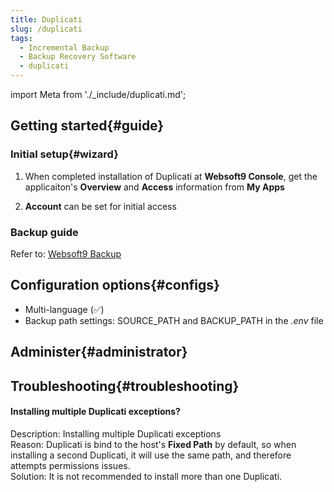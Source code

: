 ```yaml
---
title: Duplicati
slug: /duplicati
tags:
  - Incremental Backup
  - Backup Recovery Software
  - duplicati
---
```


import Meta from './_include/duplicati.md';

<Meta name="meta" />

## Getting started{#guide}

### Initial setup{#wizard}

1. When completed installation of Duplicati at **Websoft9 Console**, get the applicaiton's **Overview** and **Access** information from **My Apps**  

2. **Account** can be set for initial access

### Backup guide

Refer to: [Websoft9 Backup](./backup/websoft9)

## Configuration options{#configs}

- Multi-language (✅)
- Backup path settings: SOURCE_PATH and BACKUP_PATH in the *.env* file

## Administer{#administrator}

## Troubleshooting{#troubleshooting}

#### Installing multiple Duplicati exceptions?

Description: Installing multiple Duplicati exceptions  
Reason: Duplicati is bind to the host's **Fixed Path** by default, so when installing a second Duplicati, it will use the same path, and therefore attempts permissions issues.     
Solution: It is not recommended to install more than one Duplicati.
